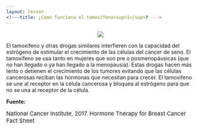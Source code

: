 ```yaml
---
layout: lesson
<!---title: ¿Cómo funciona el tamoxifeno<sup>1</sup>? --->
---
```


<p align="center">
<img src="https://scnslabutsa.github.io/myhthelperEduContent/Images/hormoneReceptorBlockage_Spanish.png"/>
</p>

El tamoxifeno y otras drogas similares interfieren con la capacidad del estrógeno de estimular el crecimiento de las células del cáncer de seno. El tamoxifeno se usa tanto en mujeres que son pre o posmenopáusicas (que no han llegado o ya han llegado a la menopausia). Estas drogas hacen más lento o detienen el crecimiento de los tumores evitando que las células cancerosas reciban las hormonas que necesitan para crecer. El tamoxifeno se une al receptor en la célula cancerosa y bloquea al estrógeno para que no se una al receptor de la célula. 

**Fuente:**

<span style="font-size:15px;">National Cancer Institute, 2017. Hormone Therapy for Breast Cancer Fact Sheet</span>

